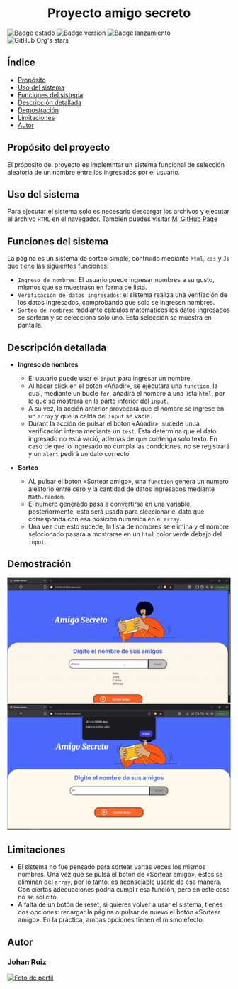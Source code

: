 <h1 align="center"> Proyecto amigo secreto </h1>

![Badge estado](https://img.shields.io/badge/ESTADO-FINALIZADO-red)
![Badge version](https://img.shields.io/badge/VERSIÓN-1.0-blue)
![Badge lanzamiento](https://img.shields.io/badge/Fecha%20de%20lanzamiento-Agosto%202025-green)
![GitHub Org's stars](https://img.shields.io/github/stars/JohanMRG?style=social)

## Índice

* [Propósito](propósito-del-proyecto)
* [Uso del sistema](#uso-del-sistema)
* [Funciones del sistema](#funciones-del-sistema)
* [Descripción detallada](#descripción-detallada)
* [Demostración](#demostración)
* [Limitaciones](#limitaciones)
* [Autor](#autor)

## Propósito del proyecto
El próposito del proyecto es implemntar un sistema funcional de selección aleatoria de un nombre entre los ingresados por el usuario.

## Uso del sistema
Para ejecutar el sistema solo es necesario descargar los archivos y ejecutar el archivo `HTML` en el navegador.
También puedes visitar [Mi GitHub Page](https://johanmrg.github.io/Proyecto-amigo-secreto/)

## Funciones del sistema
La página es un sistema de sorteo simple, contruido mediante `html`, `css` y `Js` que tiene las siguientes funciones:

- `Ingreso de nombres`: El usuario puede ingresar nombres a su gusto, mismos que se muestrasn en forma de lista.
- `Verificación de datos ingresados`: el sistema realiza una verifiación de los datos ingresados, comprobando que solo se ingresen nombres.
- `Sorteo de nombres`: mediante calculos matemáticos los datos ingresados se sortean y se selecciona solo uno. Esta selección se muestra en pantalla.


## Descripción detallada

- **Ingreso de nombres**
  - El usuario puede usar el `input` para ingresar un nombre.
  - Al hacer click en el boton «Añadir», se ejecutara una `function`, la cual, mediante un bucle `for`, añadirá el nombre a una lista `html`, por lo que se mostrara en la parte inferior del `input`.
  - A su vez, la acción anterior provocará que el nombre se ingrese en un `array` y que la celda del `input` se vacíe.
  - Durant la acción de pulsar el boton «Añadir», sucede unua verificación intena mediante un `test`. Esta determina que el dato ingresado no está vació, además de que contenga solo texto. En caso de que lo ingresado no cumpla las condciones, no se registrará y un `alert` pedirá un dato correcto.

- **Sorteo**
  - AL pulsar el boton «Sortear amigo», una `function` genera un numero aleatorio entre cero y la cantidad de datos ingresados mediante `Math.random`.
  - El numero generado pasa a convertirse en una variable, posteriormente, esta será usada para sleccionar el dato que corresponda con esa posición númerica en el `array`.
  - Una vez que esto sucede, la lista de nombres se elimina y el nombre selccionado pasara a mostrarse en un `html` color verde debajo del `input`.

## Demostración
<img src="assets/sorteo1.gif" alt="Demostración" width="850"/>
<img src="assets/img1.png" alt="Demostración2" width="850"/>

## Limitaciones
- El sistema no fue pensado para sortear varias veces los mismos nombres. Una vez que se pulsa el botón de «Sortear amigo», estos se eliminan del `array`, por lo tanto, es aconsejable usarlo de esa manera. Con ciertas adecuaciones podría cumplir esa función, pero en este caso no se solicitó.
- A falta de un botón de reset, si quieres volver a usar el sistema, tienes dos opciones: recargar la página o pulsar de nuevo el botón «Sortear amigo». En la práctica, ambas opciones tienen el mismo efecto.

## Autor
### Johan Ruiz
<a href="https://github.com/JohanMRG" target="_blank">
  <img src="https://github.com/JohanMRG.png" width="200" alt="Foto de perfil" />
</a>





